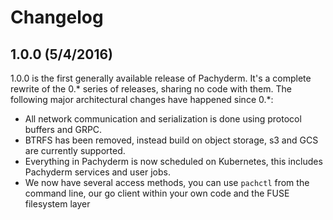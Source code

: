 # Changelog

## 1.0.0 (5/4/2016)

1.0.0 is the first generally available release of Pachyderm.
It's a complete rewrite of the 0.* series of releases, sharing no code with them.
The following major architectural changes have happened since 0.*:

- All network communication and serialization is done using protocol buffers and GRPC.
- BTRFS has been removed, instead build on object storage, s3 and GCS are currently supported.
- Everything in Pachyderm is now scheduled on Kubernetes, this includes Pachyderm services and user jobs.
- We now have several access methods, you can use `pachctl` from the command line, our go client within your own code and the FUSE filesystem layer

